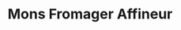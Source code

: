 ---
title: "Mons Fromager Affineur"
url: /saint-haon-le-chatel/mons-fromager-affineur/
shop: Käse
---